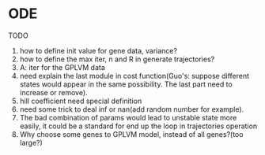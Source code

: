 # ODE

TODO
1. how to define init value for gene data, variance?
2. how to define the max iter, n and R in generate trajectories?
2. A: iter for the GPLVM data
3. need explain the last module in cost function(Guo's: suppose different states would appear in the same possibility. 
The last part need to increase or remove).
4. hill coefficient need special definition
5. need some trick to deal inf or nan(add random number for example).
6. The bad combination of params would lead to unstable state more easily, it could be a standard for end up the loop in 
trajectories operation
7. Why choose some genes to GPLVM model, instead of all genes?(too large?)